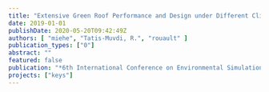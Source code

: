 ```yaml
---
title: "Extensive Green Roof Performance and Design under Different Climatic Conditions-Analyses from China and Germany"
date: 2019-01-01
publishDate: 2020-05-20T09:42:49Z
authors: [ "miehe", "Tatis-Muvdi, R.", "rouault" ]
publication_types: ["0"]
abstract: ""
featured: false
publication: "*6th International Conference on Environmental Simulation and Pollution Control*"
projects: ["keys"]
---
```



